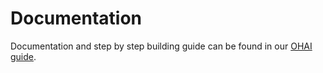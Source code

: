 Documentation
====
Documentation and step by step building guide can be found in our [OHAI guide](https://ohai.satnogs.org/project/helical-antenna-v1/hardware/).
